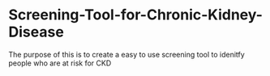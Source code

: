 # Screening-Tool-for-Chronic-Kidney-Disease

The purpose of this is to create a easy to use screening tool to idenitfy people who are at risk for CKD

